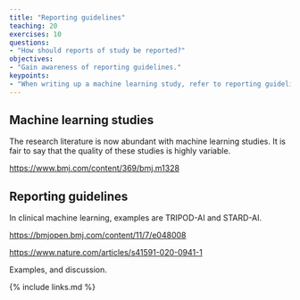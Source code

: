 ```yaml
---
title: "Reporting guidelines"
teaching: 20
exercises: 10
questions:
- "How should reports of study be reported?"
objectives:
- "Gain awareness of reporting guidelines."
keypoints:
- "When writing up a machine learning study, refer to reporting guidelines."
---
```


## Machine learning studies

The research literature is now abundant with machine learning studies. It is fair to say that the quality of these studies is highly variable. 

https://www.bmj.com/content/369/bmj.m1328

## Reporting guidelines

In clinical machine learning, examples are TRIPOD-AI and STARD-AI.

https://bmjopen.bmj.com/content/11/7/e048008

https://www.nature.com/articles/s41591-020-0941-1

Examples, and discussion.

{% include links.md %}


